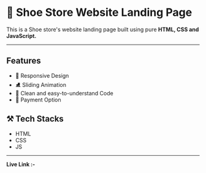 # 👟 Shoe Store Website Landing Page

This is a Shoe store's website landing page built using pure **HTML, CSS and JavaScript.**

---

## Features

- 📱 Responsive Design 
- ⛸️ Sliding Animation 
- 🧹 Clean and easy-to-understand Code
- 💸 Payment Option 


## ⚒️ Tech Stacks

- HTML
- CSS
- JS

___

**Live Link :-** 